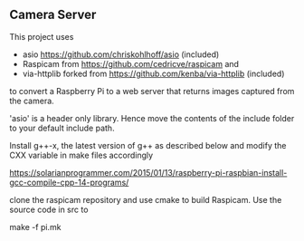 ## Camera Server

This project uses 
* asio  https://github.com/chriskohlhoff/asio (included)
* Raspicam from https://github.com/cedricve/raspicam and
* via-httplib forked from https://github.com/kenba/via-httplib (included)

to convert a Raspberry Pi to a web server that returns images captured from the camera.

'asio' is a header only library. Hence move the contents of the include folder to your default include path.

Install g++-x, the latest version of g++  as described below and modify the CXX variable in make files accordingly 

https://solarianprogrammer.com/2015/01/13/raspberry-pi-raspbian-install-gcc-compile-cpp-14-programs/

clone the raspicam repository and use cmake to build Raspicam.
Use the source code in src  to
 
make -f pi.mk 

 
